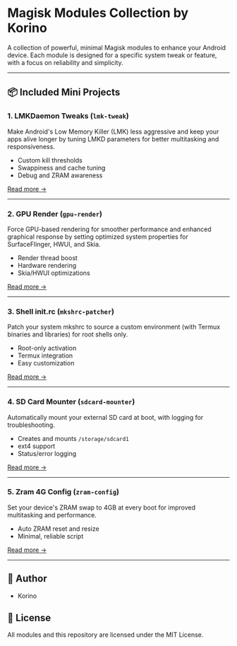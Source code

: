 # Magisk Modules Collection by Korino

A collection of powerful, minimal Magisk modules to enhance your Android device. Each module is designed for a specific system tweak or feature, with a focus on reliability and simplicity.

---

## 📦 Included Mini Projects

### 1. **LMKDaemon Tweaks (`lmk-tweak`)**
Make Android's Low Memory Killer (LMK) less aggressive and keep your apps alive longer by tuning LMKD parameters for better multitasking and responsiveness.
- Custom kill thresholds
- Swappiness and cache tuning
- Debug and ZRAM awareness

[Read more &rarr;](./lmk-tweak/README.md)

---

### 2. **GPU Render (`gpu-render`)**
Force GPU-based rendering for smoother performance and enhanced graphical response by setting optimized system properties for SurfaceFlinger, HWUI, and Skia.
- Render thread boost
- Hardware rendering
- Skia/HWUI optimizations

[Read more &rarr;](./gpu-render/README.md)

---

### 3. **Shell init.rc (`mkshrc-patcher`)**
Patch your system mkshrc to source a custom environment (with Termux binaries and libraries) for root shells only.
- Root-only activation
- Termux integration
- Easy customization

[Read more &rarr;](./mkshrc-patcher/README.md)

---

### 4. **SD Card Mounter (`sdcard-mounter`)**
Automatically mount your external SD card at boot, with logging for troubleshooting.
- Creates and mounts `/storage/sdcard1`
- ext4 support
- Status/error logging

[Read more &rarr;](./sdcard-mounter/README.md)

---

### 5. **Zram 4G Config (`zram-config`)**
Set your device's ZRAM swap to 4GB at every boot for improved multitasking and performance.
- Auto ZRAM reset and resize
- Minimal, reliable script

[Read more &rarr;](./zram-config/README.md)

---

## 👤 Author

- Korino

## 📄 License

All modules and this repository are licensed under the MIT License.
